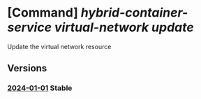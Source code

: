 # [Command] _hybrid-container-service virtual-network update_

Update the virtual network resource

## Versions

### [2024-01-01](/Resources/mgmt-plane/L3N1YnNjcmlwdGlvbnMve30vcmVzb3VyY2Vncm91cHMve30vcHJvdmlkZXJzL21pY3Jvc29mdC5oeWJyaWRjb250YWluZXJzZXJ2aWNlL3ZpcnR1YWxuZXR3b3Jrcy97fQ==/2024-01-01.xml) **Stable**

<!-- mgmt-plane /subscriptions/{}/resourcegroups/{}/providers/microsoft.hybridcontainerservice/virtualnetworks/{} 2024-01-01 -->
